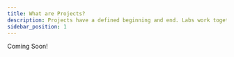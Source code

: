 ```yaml
---
title: What are Projects?
description: Projects have a defined beginning and end. Labs work together on projects.
sidebar_position: 1
---
```


Coming Soon!